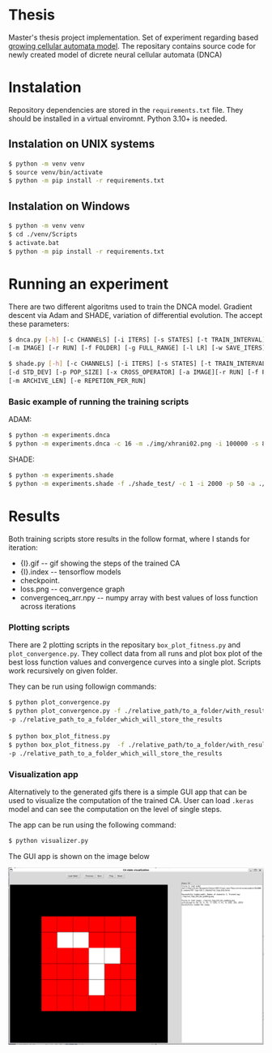 # Thesis

Master's thesis project implementation. Set of experiment regarding based [growing cellular automata model](https://distill.pub/2020/growing-ca/). The repositary contains source code for newly created model of dicrete neural cellular automata (DNCA)

# Instalation

Repository dependencies are stored in the `requirements.txt` file. They should be installed in a virtual enviromnt. Python 3.10+ is needed.

## Instalation on UNIX systems
```bash
$ python -m venv venv
$ source venv/bin/activate
$ python -m pip install -r requirements.txt
```
## Instalation on Windows

```bash
$ python -m venv venv
$ cd ./venv/Scripts 
$ activate.bat
$ python -m pip install -r requirements.txt
```

# Running an experiment

There are two different algoritms used to train the DNCA model. Gradient descent via Adam and SHADE, variation of differential evolution. The accept these parameters:


```bash
$ dnca.py [-h] [-c CHANNELS] [-i ITERS] [-s STATES] [-t TRAIN_INTERVAL]
[-m IMAGE] [-r RUN] [-f FOLDER] [-g FULL_RANGE] [-l LR] [-w SAVE_ITERS] [-v GIF_ITERS] 
```
```bash
$ shade.py [-h] [-c CHANNELS] [-i ITERS] [-s STATES] [-t TRAIN_INTERVAL]
[-d STD_DEV] [-p POP_SIZE] [-x CROSS_OPERATOR] [-a IMAGE][-r RUN] [-f FOLDER]
[-m ARCHIVE_LEN] [-e REPETION_PER_RUN]
```

### Basic example of running the training scripts
ADAM:
```bash
$ python -m experiments.dnca      
$ python -m experiments.dnca -c 16 -m ./img/xhrani02.png -i 100000 -s 8 -f ./xhrani02_test/
```



SHADE:
```bash
$ python -m experiments.shade    
$ python -m experiments.shade -f ./shade_test/ -c 1 -i 2000 -p 50 -a ./img/vut_logo_6x6_2px_padding.png -m 20 -x interm  
```

# Results

Both training scripts store results in the follow format, where I stands for iteration:

- {I}.gif -- gif showing the steps of the trained CA
- {I}.index -- tensorflow models
- checkpoint.
- loss.png -- convergence graph 
- convergenceq_arr.npy -- numpy array with best values of loss function across iterations

### Plotting scripts
There are 2 plotting scripts in the repositary `box_plot_fitness.py` and `plot_convergence.py`. They collect data from all runs and plot box plot of the best loss function values and convergence curves into a single plot. Scripts work recursively on given folder.

They can be run using followign commands:

```bash
$ python plot_convergence.py
$ python plot_convergence.py -f ./relative_path/to_a_folder/with_results
-p ./relative_path_to_a_folder_which_will_store_the_results

$ python box_plot_fitness.py 
$ python box_plot_fitness.py  -f ./relative_path/to_a_folder/with_results
-p ./relative_path_to_a_folder_which_will_store_the_results
```

### Visualization app
Alternatively to the generated gifs there is a simple GUI app that can be used to visualize the computation of the trained CA. User can load `.keras` model and can see the computation on the level of single steps. 

The app can be run using the following command:

```bash
$ python visualizer.py
```

The GUI app is shown on the image below

![alt text](./doc_img/logo.png "GUI of the visualizer app")